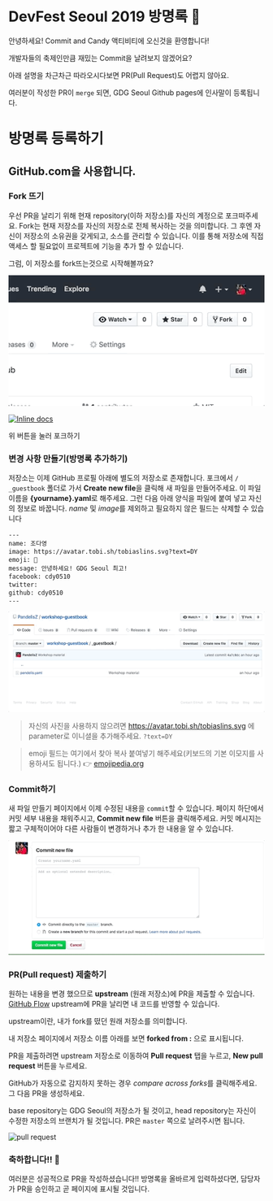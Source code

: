 # DevFest Seoul 2019 방명록 🥳

안녕하세요! Commit and Candy 액티비티에 오신것을 환영합니다!

개발자들의 축제인만큼 재밌는 Commit을 날려보지 않겠어요?

아래 설명을 차근차근 따라오시다보면 PR(Pull Request)도 어렵지 않아요.

여러분이 작성한 PR이 `merge` 되면, GDG Seoul Github pages에 인사말이 등록됩니다.



# 방명록 등록하기

## GitHub.com을 사용합니다.

### Fork 뜨기

우선 PR을 날리기 위해 현재 repository(이하 저장소)를 자신의 계정으로 포크떠주세요.
Fork는 현재 저장소를 자신의 저장소로 전체 복사하는 것을 의미합니다. 그 후엔 자신이 저장소의 소유권을 갖게되고, 소스를 관리할 수 있습니다.
이를 통해 저장소에 직접 액세스 할 필요없이 프로젝트에 기능을 추가 할 수 있습니다.

그럼, 이 저장소를 fork뜨는것으로 시작해볼까요?

![fork](.github/images/fork.gif)

[![Inline docs](https://githubbadges.com/fork.svg?user=hjkkhj123&repo=DevFest-Seoul-2019-guestbook)](https://github.com/hjkkhj123/DevFest-Seoul-2019-guestbook/fork)

위 버튼을 눌러 포크하기


### 변경 사항 만들기(방명록 추가하기)

저장소는 이제 GitHub 프로필 아래에 별도의 저장소로 존재합니다. 포크에서 `/ _guestbook` 폴더로 가서 **Create new file**을 클릭해 새 파일을 만들어주세요.
이 파일 이름을 **{yourname}.yaml**로 해주세요. 그런 다음 아래 양식을 파일에 붙여 넣고 자신의 정보로 바꿉니다. *name* 및 *image*를 제외하고 필요하지 않은 필드는 삭제할 수 있습니다

```
---
name: 조다영
image: https://avatar.tobi.sh/tobiaslins.svg?text=DY
emoji: 🥳
message: 안녕하세요! GDG Seoul 최고!
facebook: cdy0510
twitter: 
github: cdy0510
---
```

![fork](.github/images/createfile.gif)

> 자신의 사진을 사용하지 않으려면 https://avatar.tobi.sh/tobiaslins.svg 에 parameter로 이니셜을 추가해주세요. `?text=DY`

> emoji 필드는 여기에서 찾아 복사 붙여넣기 해주세요(키보드의 기본 이모지를 사용하셔도 됩니다.) 👉 [emojipedia.org](https://emojipedia.org/) 


### Commit하기

새 파일 만들기 페이지에서 이제 수정된 내용을 `commit`할 수 있습니다. 페이지 하단에서 커밋 세부 내용을 채워주시고, **Commit new file** 버튼을 클릭해주세요.
커밋 메시지는 짧고 구체적이어야 다른 사람들이 변경하거나 추가 한 내용을 알 수 있습니다.

![commit](.github/images/commit.gif)


### PR(Pull request) 제출하기

원하는 내용을 변경 했으므로 **upstream** (원래 저장소)에 PR을 제출할 수 있습니다. [GitHub Flow](https://guides.github.com/introduction/flow/)
upstream에 PR을 날리면 내 코드를 반영할 수 있습니다.

upstream이란, 내가 fork를 떴던 원래 저장소를 의미합니다.

내 저장소 페이지에서 저장소 이름 아래를 보면 **forked from :** 으로 표시됩니다.

PR을 제출하려면 upstream 저장소로 이동하여 **Pull request** 탭을 누르고, **New pull request** 버튼을 누르세요.

GitHub가 자동으로 감지하지 못하는 경우 *compare across forks*를 클릭해주세요. 그 다음 PR을 생성하세요.

base repository는 GDG Seoul의 저장소가 될 것이고, head repository는 자신이 수정한 저장소의 브랜치가 될 것입니다.
PR은 `master` 쪽으로 날려주시면 됩니다.

![pull request](.github/images/pullrequest.gif)


### 축하합니다!! :tada:

여러분은 성공적으로 PR을 작성하셨습니다!! 
방명록을 올바르게 입력하셨다면, 담당자가 PR을 승인하고 곧 페이지에 표시될 것입니다.
